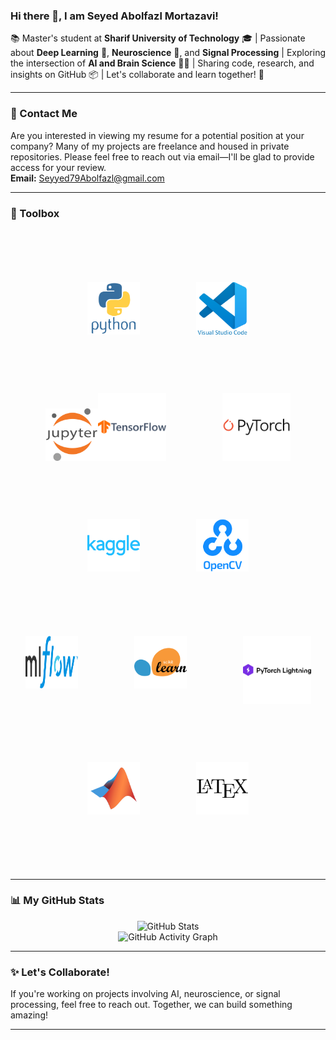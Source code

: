 ### Hi there 👋, I am Seyed Abolfazl Mortazavi!

📚 Master's student at **Sharif University of Technology** 🎓 | Passionate about **Deep Learning** 🧠, **Neuroscience** 🌟, and **Signal Processing** | Exploring the intersection of **AI and Brain Science** 🤖🧫 | Sharing code, research, and insights on GitHub 📦 | Let's collaborate and learn together! 🚀<br/>

---

### 📧 Contact Me
Are you interested in viewing my resume for a potential position at your company? Many of my projects are freelance and housed in private repositories. Please feel free to reach out via email—I'll be glad to provide access for your review.<br/>
**Email:** Seyyed79Abolfazl@gmail.com<br/>

---

### 🧰 Toolbox
<p align="center" style="display: flex; flex-wrap: wrap; justify-content: center; gap: 90px; margin: 100px 0;">
  <a href="#"><img src="https://github.com/devicons/devicon/blob/master/icons/python/python-original-wordmark.svg" alt="Python" width="84" height="84" ></a>
  <a href="#"><img src="https://github.com/devicons/devicon/blob/master/icons/vscode/vscode-original-wordmark.svg" alt="VSCode" width="84" height="84"></a>
  <a href="#"><img src="https://github.com/devicons/devicon/blob/master/icons/jupyter/jupyter-original-wordmark.svg" alt="Jupyter" width="84" height="84></a>
  <a href="#"><img src="https://github.com/devicons/devicon/blob/master/icons/tensorflow/tensorflow-original-wordmark.svg" alt="Tensorflow" width="109" height="109"></a> <!-- Increased size by 30% -->
  <a href="#"><img src="https://github.com/devicons/devicon/blob/master/icons/pytorch/pytorch-original-wordmark.svg" alt="Pytorch" width="109" height="109"></a> <!-- Increased size by 30% -->
  <a href="#"><img src="https://github.com/devicons/devicon/blob/master/icons/kaggle/kaggle-original-wordmark.svg" alt="Kaggle" width="84" height="84"></a>
  <a href="#"><img src="https://github.com/devicons/devicon/blob/master/icons/opencv/opencv-plain-wordmark.svg" alt="OpenCV" width="84" height="84"></a>
</p>

<p align="center" style="display: flex; flex-wrap: wrap; justify-content: center; gap: 90px; margin: 100px 0;">
  <a href="#"><img src="https://github.com/SAMortazavi/SAMortazavi/blob/main/MLFlow.svg" alt="MLflow" width="84" height="84"></a>
  <a href="#"><img src="https://github.com/SAMortazavi/SAMortazavi/blob/main/scikit-learn.svg" alt="Scikit-learn" width="84" height="84"></a>
  <a href="#"><img src="https://github.com/SAMortazavi/SAMortazavi/blob/main/pytorch-lightning-seeklogo.svg" alt="PyTorch Lightning" width="109" height="109"></a> <!-- Increased size by 30% -->
  <a href="#"><img src="https://github.com/devicons/devicon/blob/master/icons/matlab/matlab-original.svg" alt="MATLAB" width="84" height="84"></a>
  <a href="#"><img src="https://github.com/devicons/devicon/blob/master/icons/latex/latex-original.svg" alt="LaTeX" width="84" height="84"></a>
</p>




---

### 📊 My GitHub Stats

<p align="center">
  <img src="https://github-readme-stats.vercel.app/api?username=SAMortazavi&show_icons=true&theme=radical" alt="GitHub Stats">
  <br/>
  <img src="https://github-readme-activity-graph.vercel.app/graph?username=SAMortazavi&theme=github" alt="GitHub Activity Graph">
</p>

---

### ✨ Let's Collaborate!
If you're working on projects involving AI, neuroscience, or signal processing, feel free to reach out. Together, we can build something amazing!

---
